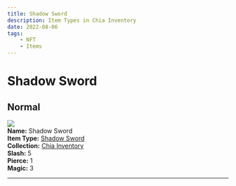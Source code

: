 ```yaml
---
title: Shadow Sword
description: Item Types in Chia Inventory
date: 2022-08-06
tags:
    - NFT
    - Items
---
```


# Shadow Sword
## Normal

<div class="item_thumbnail">
<a href="../../../Weapon/Shadow_Sword/Shadow_Sword"><img loading="lazy" src="https://qu5hfuo5icczlrdyw4a55bdiw7ivp5usk52kt4dm5tk6yienrq.arweave.net/hTpy0d1AhZXEeLcB3oRot9FX9pJXdKnwbOzV7CCN-jA"></a><br/>
<div><strong>Name:</strong> Shadow Sword</div>
<div><strong>Item Type:</strong> <a href="../../../Weapon/Shadow_Sword/Shadow_Sword">Shadow Sword</a></div>
<div><strong>Collection:</strong> <a href="https://www.spacescan.io/xch/nft/collection/col16fpva26fhdjp2echs3cr7c30gzl7qe67hu9grtsjcqldz354asjsyzp6wx">Chia Inventory</a></div>
<div><strong>Slash:</strong> 5</div>
<div><strong>Pierce:</strong> 1</div>
<div><strong>Magic:</strong> 3</div>
</div>
<hr style="clear:both;"/>

